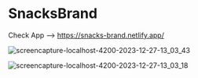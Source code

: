 # SnacksBrand

Check App --> https://snacks-brand.netlify.app/

![screencapture-localhost-4200-2023-12-27-13_03_43](https://github.com/sanuja-gayantha/Snacks-brand/assets/52665243/a83e78b4-13b8-4031-9665-70d59a00bc10)

![screencapture-localhost-4200-2023-12-27-13_03_18](https://github.com/sanuja-gayantha/Snacks-brand/assets/52665243/c46b5694-e26d-43b3-b4cf-aa57d70063f6)
